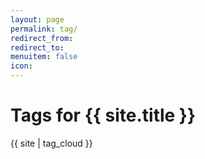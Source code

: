 ```yaml
---
layout: page
permalink: tag/
redirect_from:
redirect_to:
menuitem: false
icon: 
---
```

# Tags for {{ site.title }}

<div class="tag-cloud">
  {{ site | tag_cloud }}
</div>
